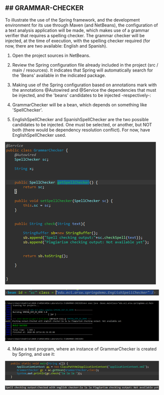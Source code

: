 ## ## GRAMMAR-CHECKER

To illustrate the use of the Spring framework, and the development environment for its use through Maven (and NetBeans), the configuration of a text analysis application will be made, which makes use of a grammar verifier that requires a spelling checker. The grammar checker will be injected, at the time of execution, with the spelling checker required (for now, there are two available: English and Spanish).

1. Open the project sources in NetBeans.

2. Review the Spring configuration file already included in the project (src / main / resources). It indicates that Spring will automatically search for the 'Beans' available in the indicated package.

3. Making use of the Spring configuration based on annotations mark with the annotations @Autowired and @Service the dependencies that must be injected, and the 'beans' candidates to be injected -respectively-:

1. GrammarChecker will be a bean, which depends on something like 'SpellChecker'.

2. EnglishSpellChecker and SpanishSpellChecker are the two possible candidates to be injected. One must be selected, or another, but NOT both (there would be dependency resolution conflict). For now, have EnglishSpellChecker used. 

![class](imagenes/class.png)

![xml](imagenes/xml.png)

![package](imagenes/package.png)

4. Make a test program, where an instance of GrammarChecker is created by Spring, and use it:

![program](imagenes/program.png)

![run](imagenes/run.png)